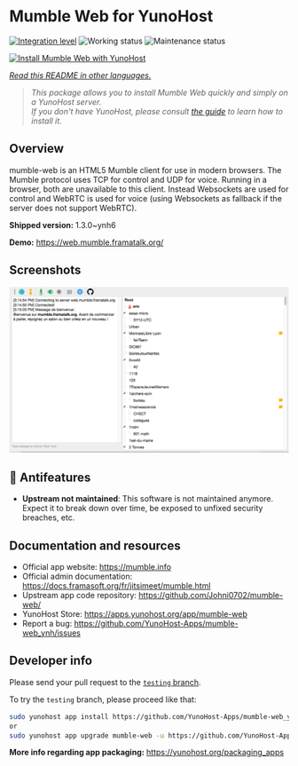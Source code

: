 <!--
N.B.: This README was automatically generated by <https://github.com/YunoHost/apps/tree/master/tools/readme_generator>
It shall NOT be edited by hand.
-->

# Mumble Web for YunoHost

[![Integration level](https://dash.yunohost.org/integration/mumble-web.svg)](https://dash.yunohost.org/appci/app/mumble-web) ![Working status](https://ci-apps.yunohost.org/ci/badges/mumble-web.status.svg) ![Maintenance status](https://ci-apps.yunohost.org/ci/badges/mumble-web.maintain.svg)

[![Install Mumble Web with YunoHost](https://install-app.yunohost.org/install-with-yunohost.svg)](https://install-app.yunohost.org/?app=mumble-web)

*[Read this README in other languages.](./ALL_README.md)*

> *This package allows you to install Mumble Web quickly and simply on a YunoHost server.*  
> *If you don't have YunoHost, please consult [the guide](https://yunohost.org/install) to learn how to install it.*

## Overview

mumble-web is an HTML5 Mumble client for use in modern browsers.
The Mumble protocol uses TCP for control and UDP for voice. Running in a browser, both are unavailable to this client. Instead Websockets are used for control and WebRTC is used for voice (using Websockets as fallback if the server does not support WebRTC).

**Shipped version:** 1.3.0~ynh6

**Demo:** <https://web.mumble.framatalk.org/>

## Screenshots

![Screenshot of Mumble Web](./doc/screenshots/screenshot.png)

## :red_circle: Antifeatures

- **Upstream not maintained**: This software is not maintained anymore. Expect it to break down over time, be exposed to unfixed security breaches, etc.

## Documentation and resources

- Official app website: <https://mumble.info>
- Official admin documentation: <https://docs.framasoft.org/fr/jitsimeet/mumble.html>
- Upstream app code repository: <https://github.com/Johni0702/mumble-web/>
- YunoHost Store: <https://apps.yunohost.org/app/mumble-web>
- Report a bug: <https://github.com/YunoHost-Apps/mumble-web_ynh/issues>

## Developer info

Please send your pull request to the [`testing` branch](https://github.com/YunoHost-Apps/mumble-web_ynh/tree/testing).

To try the `testing` branch, please proceed like that:

```bash
sudo yunohost app install https://github.com/YunoHost-Apps/mumble-web_ynh/tree/testing --debug
or
sudo yunohost app upgrade mumble-web -u https://github.com/YunoHost-Apps/mumble-web_ynh/tree/testing --debug
```

**More info regarding app packaging:** <https://yunohost.org/packaging_apps>
